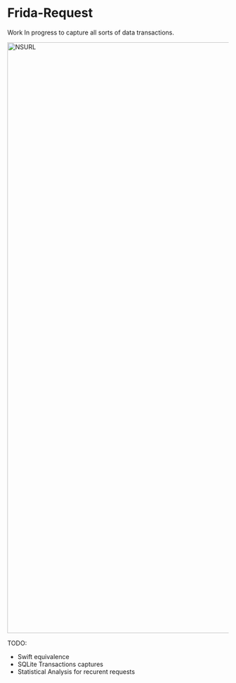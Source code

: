 # Frida-Request
Work In progress to capture all sorts of data transactions.

<img width="1344" alt="NSURL" src="https://user-images.githubusercontent.com/30550722/125180674-09a95580-e1fd-11eb-8e70-70294064d2b1.png">

TODO:
- Swift equivalence
- SQLite Transactions captures
- Statistical Analysis for recurent requests
